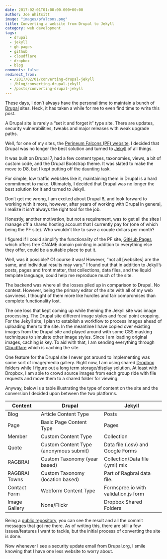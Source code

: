 ```yaml
---
date: 2017-02-01T01:00:00.000+00:00
author: Joe Whitsitt
image: "images/pfalcons.png"
title: Converting a website from Drupal to Jekyll
category: web development
tags: 
  - drupal
  - jekyll
  - gh-pages
  - github
  - cloudflare
  - dropbox
  - blog
comments: false
redirect_from:
  - /2017/02/01/converting-drupal-jekyll
  - /blog/converting-drupal-jekyll
  - /posts/converting-drupal-jekyll
---
```

These days, I don’t always have the personal time to maintain a bunch of [Drupal](//drupal.org) sites. Heck, it has taken a while for me to even find time to write this post.

A Drupal site is rarely a “set it and forget it” type site. There are updates, security vulnerabilities, tweaks and major releases with weak upgrade paths.

Well, for one of my sites, the [Perineum Falcons (PF) website](//perineumfalcons.com), I decided that Drupal was no longer the best solution and turned to [Jekyll](//jekyllrb.com) of all things.

It was built on Drupal 7, had a few content types, taxonomies, views, a bit of custom code, and the Drupal Bootstrap theme. It was slated to make the move to D8, but I kept putting off the daunting task.

For simple, low traffic websites like it, maintaining them in Drupal is a hard commitment to make. Ultimately, I decided that Drupal was no longer the best solution for it and turned to Jekyll. 

Don’t get me wrong, I am excited about Drupal 8, and look forward to working with it more, however, after years of working with Drupal in general, I realize it isn’t always the right tool for the job.

Honestly, another motivation, but not a requirement, was to get all the sites I manage off a shared hosting account that I currently pay for (one of which being the PF site). Who wouldn't like to save a couple dollars per month?

I figured if I could simplify the functionality of the PF site, [GitHub Pages](//pages.github.com) which offers free CNAME domain pointing in addition to everything else they offer, could be a suitable place to put it.

Well, was it possible? Of course it was! However, “not all [websites] are the same, and individual results may vary.” I found out that in addition to Jekyll’s posts, pages and front matter, that collections, data files, and the liquid template language, could help me reproduce much of the site. 

The backend was where all the losses piled up in comparison to Drupal. No contest. However, being the primary editor of the site with all of my web savviness, I thought of them more like hurdles and fair compromises than complete functionality lost.

The one loss that kept coming up while theming the Jekyll site was image processing. The Drupal site different image styles and focal point cropping. For the Jekyll site, I plan to establish a workflow to process images ahead of uploading them to the site. In the meantime I have copied over existing images from the Drupal site and played around with some CSS masking techniques to simulate other image styles. Since I am loading original images, caching is key. To aid with that, I am sending everything through [Cloudflare](//cloudflare.com) which is caching the site.

One feature for the Drupal site I never got around to implementing was some sort of image/media gallery. Right now, I am using shared [Dropbox](//dropbox.com) folders while I figure out a long term storage/display solution. At least with Dropbox, I am able to crowd source images from each group ride with file requests and move them to a shared folder for viewing.

Anyway, below is a table illustrating the type of content on the site and the conversion I decided upon between the two platforms. 

| **Content**   | **Drupal**                             | **Jekyll**                           |
| ------------- | -------------------------------------- | ------------------------------------ |
| Blog          | Article Content Type                   | Posts                                |
| Page          | Basic Page Content Type                | Pages                                |
| Member        | Custom Content Type                    | Collection                           |
| Quote         | Custom Content Type (anonymous submit) | Data file (.csv) and Google Forms    |
| RAGBRAI       | Custom Taxonomy (year based)           | Collection/Data file (.yml) mix      |
| RAGBRAI Towns | Custom Taxonomy (location based)       | Part of Ragbrai data file.           |
| Contact Form  | Webform Content Type                   | Formspree.io with validation.js form |
| Image Gallery | None/Flickr                            | Dropbox Shared Folders               |

Being a [public repository](//github.com/pfalcons/pfalcons.github.io), you can see the result and all the commit messages that got me there. As of writing this, there are still a few issues/features I want to tackle, but the initial process of converting the site is done.

Now whenever I see a security update email from Drupal.org, I smile knowing that I have one less website to worry about.
